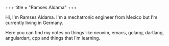 +++
title = "Ramses Aldama"
+++

Hi, I'm Ramses Aldama. I'm a mechatronic engineer from Mexico but I'm currently living in Germany.

Here you can find my notes on things like neovim, emacs, golang, dartlang, angulardart,
cpp and things that I'm learning.
